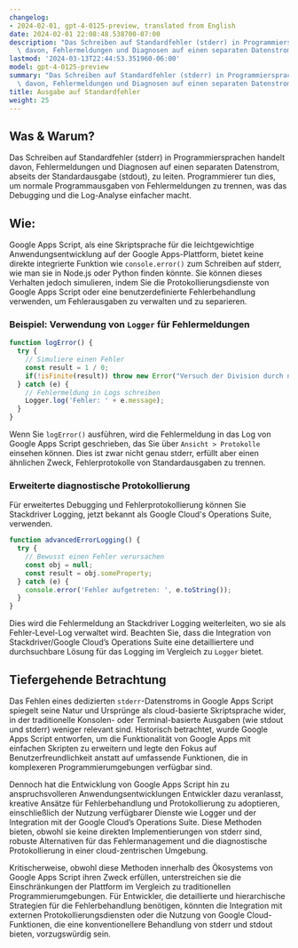 ```yaml
---
changelog:
- 2024-02-01, gpt-4-0125-preview, translated from English
date: 2024-02-01 22:08:48.538700-07:00
description: "Das Schreiben auf Standardfehler (stderr) in Programmiersprachen handelt\
  \ davon, Fehlermeldungen und Diagnosen auf einen separaten Datenstrom, abseits der\u2026"
lastmod: '2024-03-13T22:44:53.351960-06:00'
model: gpt-4-0125-preview
summary: "Das Schreiben auf Standardfehler (stderr) in Programmiersprachen handelt\
  \ davon, Fehlermeldungen und Diagnosen auf einen separaten Datenstrom, abseits der\u2026"
title: Ausgabe auf Standardfehler
weight: 25
---
```


## Was & Warum?

Das Schreiben auf Standardfehler (stderr) in Programmiersprachen handelt davon, Fehlermeldungen und Diagnosen auf einen separaten Datenstrom, abseits der Standardausgabe (stdout), zu leiten. Programmierer tun dies, um normale Programmausgaben von Fehlermeldungen zu trennen, was das Debugging und die Log-Analyse einfacher macht.

## Wie:

Google Apps Script, als eine Skriptsprache für die leichtgewichtige Anwendungsentwicklung auf der Google Apps-Plattform, bietet keine direkte integrierte Funktion wie `console.error()` zum Schreiben auf stderr, wie man sie in Node.js oder Python finden könnte. Sie können dieses Verhalten jedoch simulieren, indem Sie die Protokollierungsdienste von Google Apps Script oder eine benutzerdefinierte Fehlerbehandlung verwenden, um Fehlerausgaben zu verwalten und zu separieren.

### Beispiel: Verwendung von `Logger` für Fehlermeldungen

```javascript
function logError() {
  try {
    // Simuliere einen Fehler
    const result = 1 / 0;
    if(!isFinite(result)) throw new Error("Versuch der Division durch null");
  } catch (e) {
    // Fehlermeldung in Logs schreiben
    Logger.log('Fehler: ' + e.message);
  }
}
```

Wenn Sie `logError()` ausführen, wird die Fehlermeldung in das Log von Google Apps Script geschrieben, das Sie über `Ansicht > Protokolle` einsehen können. Dies ist zwar nicht genau stderr, erfüllt aber einen ähnlichen Zweck, Fehlerprotokolle von Standardausgaben zu trennen.

### Erweiterte diagnostische Protokollierung

Für erweitertes Debugging und Fehlerprotokollierung können Sie Stackdriver Logging, jetzt bekannt als Google Cloud's Operations Suite, verwenden.

```javascript
function advancedErrorLogging() {
  try {
    // Bewusst einen Fehler verursachen
    const obj = null;
    const result = obj.someProperty;
  } catch (e) {
    console.error('Fehler aufgetreten: ', e.toString());
  }
}
```

Dies wird die Fehlermeldung an Stackdriver Logging weiterleiten, wo sie als Fehler-Level-Log verwaltet wird. Beachten Sie, dass die Integration von Stackdriver/Google Cloud’s Operations Suite eine detailliertere und durchsuchbare Lösung für das Logging im Vergleich zu `Logger` bietet.

## Tiefergehende Betrachtung

Das Fehlen eines dedizierten `stderr`-Datenstroms in Google Apps Script spiegelt seine Natur und Ursprünge als cloud-basierte Skriptsprache wider, in der traditionelle Konsolen- oder Terminal-basierte Ausgaben (wie stdout und stderr) weniger relevant sind. Historisch betrachtet, wurde Google Apps Script entworfen, um die Funktionalität von Google Apps mit einfachen Skripten zu erweitern und legte den Fokus auf Benutzerfreundlichkeit anstatt auf umfassende Funktionen, die in komplexeren Programmierumgebungen verfügbar sind.

Dennoch hat die Entwicklung von Google Apps Script hin zu anspruchsvolleren Anwendungsentwicklungen Entwickler dazu veranlasst, kreative Ansätze für Fehlerbehandlung und Protokollierung zu adoptieren, einschließlich der Nutzung verfügbarer Dienste wie Logger und der Integration mit der Google Cloud’s Operations Suite. Diese Methoden bieten, obwohl sie keine direkten Implementierungen von stderr sind, robuste Alternativen für das Fehlermanagement und die diagnostische Protokollierung in einer cloud-zentrischen Umgebung.

Kritischerweise, obwohl diese Methoden innerhalb des Ökosystems von Google Apps Script ihren Zweck erfüllen, unterstreichen sie die Einschränkungen der Plattform im Vergleich zu traditionellen Programmierumgebungen. Für Entwickler, die detaillierte und hierarchische Strategien für die Fehlerbehandlung benötigen, könnten die Integration mit externen Protokollierungsdiensten oder die Nutzung von Google Cloud-Funktionen, die eine konventionellere Behandlung von stderr und stdout bieten, vorzugswürdig sein.
